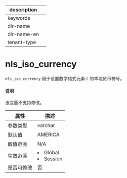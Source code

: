 |description||
|---|---|
|keywords||
|dir-name||
|dir-name-en||
|tenant-type||

# nls_iso_currency

`nls_iso_currency` 用于设置数字格式元素 `C` 的本地货币符号。

  <main id="notice" type='explain'>
    <h4>说明</h4>
    <p>该变量不支持修改。</p>
  </main>

|   属性    |                                                     描述                                                     |
|---------|------------------------------------------------------------------------------------------------------------|
| 参数类型    | varchar                 |
| 默认值     | AMERICA                 |
| 取值范围    | N/A                     |
| 生效范围    | <li> Global   <li> Session    |
| 是否可修改    | 否  |
